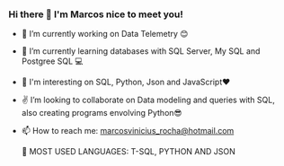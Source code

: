 ### Hi there 👋 I'm Marcos nice to meet you!


- 🔭 I’m currently working on Data Telemetry :blush:
- 🌱 I’m currently learning databases with SQL Server, My SQL and Postgree SQL :computer:
- 👀 I'm interesting on SQL, Python, Json and JavaScript:heart:
- :v: I’m looking to collaborate on Data modeling and queries with SQL, also creating programs envolving Python😎
- 📫 How to reach me: marcosvinicius_rocha@hotmail.com


  🎯 MOST USED LANGUAGES: T-SQL, PYTHON AND JSON
